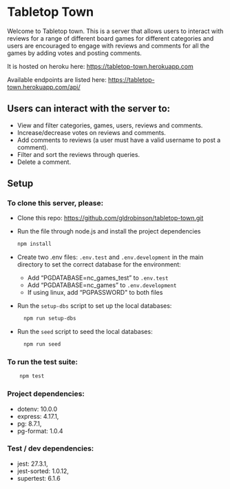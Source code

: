 # Tabletop Town

Welcome to Tabletop town. This is a server that allows users to interact with reviews for a range of different board games for different categories and users are encouraged to engage with reviews and comments for all the games by adding votes and posting comments.

It is hosted on heroku here: https://tabletop-town.herokuapp.com

Available endpoints are listed here: https://tabletop-town.herokuapp.com/api/

## Users can interact with the server to:

- View and filter categories, games, users, reviews and comments.
- Increase/decrease votes on reviews and comments.
- Add comments to reviews (a user must have a valid username to post a comment).
- Filter and sort the reviews through queries.
- Delete a comment.

## Setup

### To clone this server, please:

- Clone this repo: https://github.com/gldrobinson/tabletop-town.git
- Run the file through node.js and install the project dependencies

  ```sh
  npm install
  ```

- Create two .env files: `.env.test` and `.env.development` in the main directory to set the correct database for the environment:

  - Add “PGDATABASE=nc_games_test” to `.env.test`
  - Add “PGDATABASE=nc_games” to `.env.development`
  - If using linux, add “PGPASSWORD" to both files

- Run the `setup-dbs` script to set up the local databases:

  ```sh
    npm run setup-dbs
  ```

- Run the `seed` script to seed the local databases:
  ```sh
    npm run seed
  ```

### To run the test suite:

```sh
    npm test
```

### Project dependencies:

- dotenv: 10.0.0
- express: 4.17.1,
- pg: 8.7.1,
- pg-format: 1.0.4

### Test / dev dependencies:

- jest: 27.3.1,
- jest-sorted: 1.0.12,
- supertest: 6.1.6
